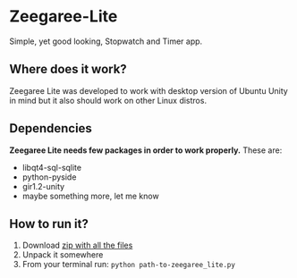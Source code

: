 Zeegaree-Lite
=============
Simple, yet good looking, Stopwatch and Timer app.

## Where does it work?
Zeegaree Lite was developed to work with desktop version of Ubuntu Unity in mind but it also should work on other Linux distros.

## Dependencies
**Zeegaree Lite needs few packages in order to work properly.**
These are:
- libqt4-sql-sqlite
- python-pyside
- gir1.2-unity
- maybe something more, let me know

## How to run it?
1. Download [zip with all the files](https://github.com/mivoligo/Zeegaree-Lite/archive/master.zip) 
2. Unpack it somewhere
3. From your terminal run: `python path-to-zeegaree_lite.py`




